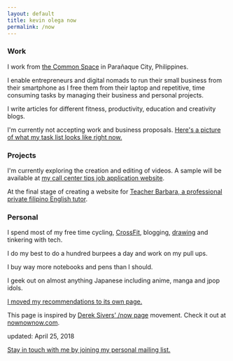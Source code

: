 ```yaml
---
layout: default
title: kevin olega now
permalink: /now
---
```

### Work

I work from [the Common Space](https://www.thecommonspace.ph) in Parañaque City, Philippines.

I enable entrepreneurs and digital nomads to run their small business from their smartphone as I free them from their laptop and repetitive, time consuming tasks by managing their business and personal projects.

I write articles for different fitness, productivity, education and creativity blogs.

I'm currently not accepting work and business proposals. [Here's a picture of what my task list looks like right now.](https://photos.app.goo.gl/yjNUrU0n9nNWXYU03)

### Projects

I'm currently exploring the creation and editing of videos. A sample will be available at [my call center tips job application website](http://callcentertrainingtips.com/basics).

At the final stage of creating a website for [Teacher Barbara, a professional private filipino English tutor](http://philippinesprivateenglishtutors.com/).

### Personal

I spend most of my free time cycling, [CrossFit](http://prcitycf.com/), blogging, [drawing](https://photos.app.goo.gl/ikZWBgSuOOxXMjaD3) and tinkering with tech.

I do my best to do a hundred burpees a day and work on my pull ups.

I buy way more notebooks and pens than I should.

I geek out on almost anything Japanese including anime, manga and jpop idols.

[I moved my recommendations to its own page.](http://kevinolega.com/recommends)

This page is inspired by [Derek Sivers’ /now page](http://sivers.org/nowff) movement. Check it out at [nownownow.com](http://nownownow.com).

updated: April 25, 2018

[Stay in touch with me by joining my personal mailing list.](http://eepurl.com/oCUar)
